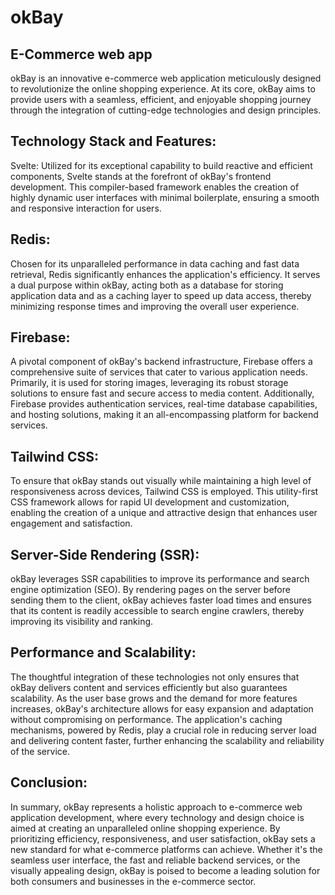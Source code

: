 # okBay

## E-Commerce web app

okBay is an innovative e-commerce web application meticulously designed to revolutionize the online shopping experience. At its core, okBay aims to provide users with a seamless, efficient, and enjoyable shopping journey through the integration of cutting-edge technologies and design principles.

## Technology Stack and Features:

Svelte: Utilized for its exceptional capability to build reactive and efficient components, Svelte stands at the forefront of okBay's frontend development. This compiler-based framework enables the creation of highly dynamic user interfaces with minimal boilerplate, ensuring a smooth and responsive interaction for users.

## Redis:

Chosen for its unparalleled performance in data caching and fast data retrieval, Redis significantly enhances the application's efficiency. It serves a dual purpose within okBay, acting both as a database for storing application data and as a caching layer to speed up data access, thereby minimizing response times and improving the overall user experience.

## Firebase:

A pivotal component of okBay's backend infrastructure, Firebase offers a comprehensive suite of services that cater to various application needs. Primarily, it is used for storing images, leveraging its robust storage solutions to ensure fast and secure access to media content. Additionally, Firebase provides authentication services, real-time database capabilities, and hosting solutions, making it an all-encompassing platform for backend services.

## Tailwind CSS:

To ensure that okBay stands out visually while maintaining a high level of responsiveness across devices, Tailwind CSS is employed. This utility-first CSS framework allows for rapid UI development and customization, enabling the creation of a unique and attractive design that enhances user engagement and satisfaction.

## Server-Side Rendering (SSR):

okBay leverages SSR capabilities to improve its performance and search engine optimization (SEO). By rendering pages on the server before sending them to the client, okBay achieves faster load times and ensures that its content is readily accessible to search engine crawlers, thereby improving its visibility and ranking.

## Performance and Scalability:

The thoughtful integration of these technologies not only ensures that okBay delivers content and services efficiently but also guarantees scalability. As the user base grows and the demand for more features increases, okBay's architecture allows for easy expansion and adaptation without compromising on performance. The application's caching mechanisms, powered by Redis, play a crucial role in reducing server load and delivering content faster, further enhancing the scalability and reliability of the service.

## Conclusion:

In summary, okBay represents a holistic approach to e-commerce web application development, where every technology and design choice is aimed at creating an unparalleled online shopping experience. By prioritizing efficiency, responsiveness, and user satisfaction, okBay sets a new standard for what e-commerce platforms can achieve. Whether it's the seamless user interface, the fast and reliable backend services, or the visually appealing design, okBay is poised to become a leading solution for both consumers and businesses in the e-commerce sector.
